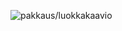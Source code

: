 ![pakkaus/luokkakaavio](/home/koskiron/ot-harjoitustyo/PaassalaskuHarjoitus/dokumentaatio/kuvat/PaassalaskuHarjoitusLuokkaPakkausKaavio.jpg)
